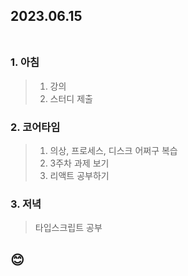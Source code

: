 ## 2023.06.15<br/><br/>

### 1. 아침
> 1. 강의
> 2. 스터디 제출

### 2. 코어타임
>1. 의상, 프로세스, 디스크 어쩌구 복습
>2. 3주차 과제 보기
>3. 리액트 공부하기

### 3. 저녁
> 타입스크립트 공부
## 😊